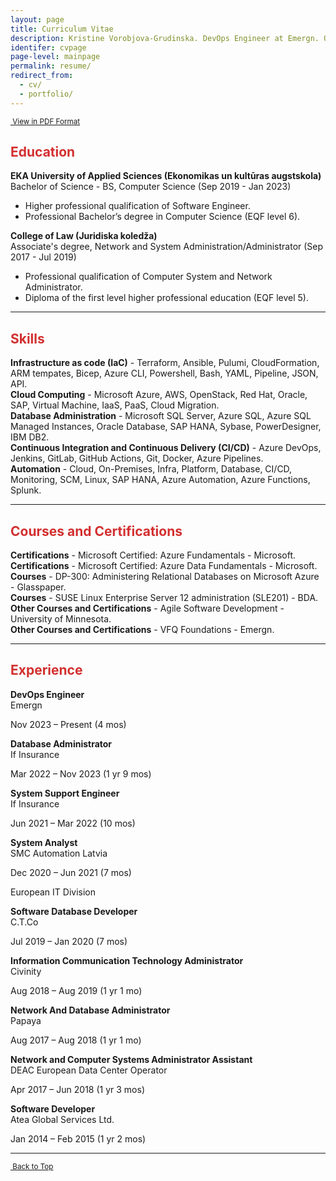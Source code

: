 ```yaml
---
layout: page
title: Curriculum Vitae
description: Kristine Vorobjova-Grudinska. DevOps Engineer at Emergn. Over 10 years of IT experience. Interested in Cloud Solutions, Data Platforms, and Infrastructure as Code. 
identifer: cvpage
page-level: mainpage
permalink: resume/
redirect_from:
  - cv/
  - portfolio/
---
```


<p  style="font-size: smaller;" ><a  href="{{ 'assets/docs/Resume-DevOps-K_Vorobjova-Grudinska.pdf' | absolute_url }}" class = "button special icon fa-file-pdf-o" target="_blank" rel="noopener noreferrer" >&nbsp;View in PDF Format</a></p>
<a name="top"></a>
<h2 style="color:#d32f2f;">Education</h2> 
<b>EKA University of Applied Sciences (Ekonomikas un kultūras augstskola)</b> <br>
Bachelor of Science - BS, Computer Science (Sep 2019 - Jan 2023)
 <ul>
  <li>Higher professional qualification of Software Engineer.</li>
  <li>Professional Bachelor’s degree in Computer Science (EQF level 6).</li>
</ul> 
<b>College of Law (Juridiska koledža)</b> <br>
Associate's degree, Network and System Administration/Administrator (Sep 2017 - Jul 2019)
 <ul>
  <li>Professional qualification of Computer System and Network Administrator.</li>
  <li>Diploma of the first level higher professional education (EQF level 5).</li>
</ul> 
<hr style="width:100%"> 
<h2 style="color:#d32f2f;">Skills</h2> 

<b>Infrastructure as code (IaC)</b> - Terraform, Ansible, Pulumi, CloudFormation, ARM tempates, Bicep, Azure CLI, Powershell, Bash, YAML, Pipeline, JSON, API.<br>
<b>Cloud Computing</b> - Microsoft Azure, AWS, OpenStack, Red Hat, Oracle, SAP, Virtual Machine, IaaS, PaaS, Cloud Migration.<br>
<b>Database Administration</b> - Microsoft SQL Server, Azure SQL, Azure SQL Managed Instances, Oracle Database, SAP HANA, Sybase, PowerDesigner, IBM DB2.<br>
<b>Continuous Integration and Continuous Delivery (CI/CD)</b> - Azure DevOps, Jenkins, GitLab, GitHub Actions, Git, Docker, Azure Pipelines.<br>
<b>Automation</b> - Cloud, On-Premises, Infra, Platform, Database, CI/CD, Monitoring, SCM, Linux, SAP HANA, Azure Automation, Azure Functions, Splunk.
<hr style="width:100%"> 

<h2 style="color:#d32f2f;">Courses and Certifications</h2> 
<b>Certifications</b> - Microsoft Certified: Azure Fundamentals - Microsoft. <br>
<b>Certifications</b> - Microsoft Certified: Azure Data Fundamentals - Microsoft. <br>
<b>Courses</b> - DP-300: Administering Relational Databases on Microsoft Azure - Glasspaper.<br>
<b>Courses</b> - SUSE Linux Enterprise Server 12 administration (SLE201) - BDA.<br>
<b>Other Courses  and Certifications</b> - Agile Software Development - University of Minnesota.<br>
<b>Other Courses  and Certifications</b> - VFQ Foundations - Emergn.<br>
<hr style="width:100%"> 

<h2 style="color:#d32f2f;">Experience</h2> 
<b> 
DevOps Engineer</b><br>
Emergn

Nov 2023 – Present (4 mos)


<b> 
Database Administrator</b><br>
If Insurance

Mar 2022 – Nov 2023 (1 yr 9 mos)


<b> 
System Support Engineer</b><br>
If Insurance

Jun 2021 – Mar 2022 (10 mos)


<b>
System Analyst</b><br>
SMC Automation Latvia

Dec 2020 – Jun 2021 (7 mos)

European IT Division


<b> 
Software Database Developer</b><br>
C.T.Co

Jul 2019 – Jan 2020 (7 mos)


<b>
Information Communication Technology Administrator</b><br>
Civinity

Aug 2018 – Aug 2019 (1 yr 1 mo)


<b> 
Network And Database Administrator</b><br>
Papaya

Aug 2017 – Aug 2018 (1 yr 1 mo)


<b>
Network and Computer Systems Administrator Assistant</b><br>
DEAC European Data Center Operator

Apr 2017 – Jun 2018 (1 yr 3 mos)


<b> 
Software Developer</b><br>
Atea Global Services Ltd.

Jan 2014 – Feb 2015 (1 yr 2 mos)

<hr style="width:100%"> 

<p  style="font-size: smaller;" ><a href="#top" class="button icon fa-angle-double-up">&nbsp;Back to Top</a></p>
